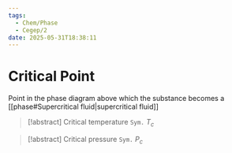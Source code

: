```yaml
---
tags:
  - Chem/Phase
  - Cegep/2
date: 2025-05-31T18:38:11
---
```


# Critical Point

Point in the phase diagram above which the substance becomes a [[phase#Supercritical fluid|supercritical fluid]]

> [!abstract] Critical temperature
> `Sym.` $T_c$

> [!abstract] Critical pressure
> `Sym.` $P_c$